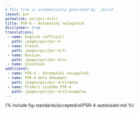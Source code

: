 ```yaml
---
# This file is automatically generated by `_build`.
layout: psr
permalink: psr/psr-4/sl/
title: PSR-4 — Avtomatski nalagalnik
disclaimer: true
translations:
 - name: English (official)
   path: /pages/psr/psr-4
 - name: French
   path: /pages/psr/psr-4/fr
 - name: Russian
   path: /pages/psr/psr-4/ru
 - name: Slovenian
additional:
 - name: PSR-4 — Avtomatski nalagalnik
 - name: PSR-4 meta dokument
   path: /pages/psr/psr-4/sl/meta
 - name: Primeri izvedbe PSR-4
   path: /pages/psr/psr-4/sl/examples
---
```

{% include fig-standards/accepted/sl/PSR-4-autoloader.md %}
